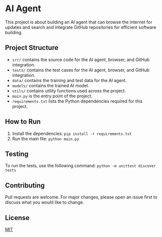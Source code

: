 # AI Agent

This project is about building an AI agent that can browse the internet for updates and search and integrate GitHub repositories for efficient software building.

## Project Structure

- `src/` contains the source code for the AI agent, browser, and GitHub integration.
- `tests/` contains the test cases for the AI agent, browser, and GitHub integration.
- `data/` contains the training and test data for the AI agent.
- `models/` contains the trained AI model.
- `utils/` contains utility functions used across the project.
- `main.py` is the entry point of the project.
- `requirements.txt` lists the Python dependencies required for this project.

## How to Run

1. Install the dependencies: `pip install -r requirements.txt`
2. Run the main file: `python main.py`

## Testing

To run the tests, use the following command: `python -m unittest discover tests`

## Contributing

Pull requests are welcome. For major changes, please open an issue first to discuss what you would like to change.

## License

[MIT](https://choosealicense.com/licenses/mit/)